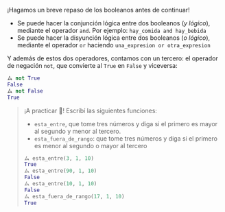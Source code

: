 ¡Hagamos un breve repaso de los booleanos antes de continuar!

* Se puede hacer la conjunción lógica entre dos booleanos (_y lógico_), mediante el operador `and`. Por ejemplo: `hay_comida and hay_bebida`
* Se puede hacer la disyunción lógica entre dos booleanos (_o lógico_), mediante el operador `or` haciendo `una_expresion or otra_expresion`

Y además de estos dos operadores, contamos con un tercero: el operador de negación `not`, que convierte al `True` en `False` y viceversa:

```python
ム not True
False
ム not False
True
```

> ¡A practicar :muscle:! Escribí las siguientes funciones:
>
> * `esta_entre`, que tome tres números y diga si el primero es mayor al segundo y menor al tercero.
> * `esta_fuera_de_rango`: que tome tres números y diga si el primero es menor al segundo o mayor al tercero
>
> ```python
> ム esta_entre(3, 1, 10)
> True
> ム esta_entre(90, 1, 10)
> False
> ム esta_entre(10, 1, 10)
> False
> ム esta_fuera_de_rango(17, 1, 10)
> True
> ```
>
